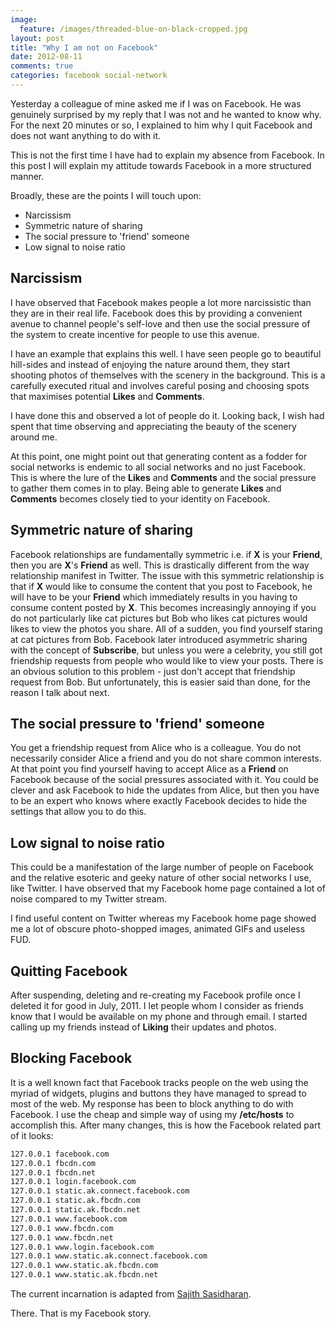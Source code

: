 ```yaml
---
image:
  feature: /images/threaded-blue-on-black-cropped.jpg
layout: post
title: "Why I am not on Facebook"
date: 2012-08-11
comments: true
categories: facebook social-network
---
```


Yesterday a colleague of mine asked me if I was on Facebook. He
was genuinely surprised by my reply that I was not and he wanted to know
 why. For the next 20 minutes or so, I explained to him why I quit
 Facebook and does not want anything to do with it.

This is not the first time I have had to explain my absence from Facebook. In this post I will explain my attitude towards Facebook in a more structured manner.

Broadly, these are the points I will touch upon:

* Narcissism
* Symmetric nature of sharing
* The social pressure to 'friend' someone
* Low signal to noise ratio

<!--more-->


## Narcissism
I have observed that Facebook makes people a lot more narcissistic than
they are in their real life. Facebook does this by providing a
convenient avenue to channel people's self-love and then use the social
pressure of the system to create incentive for people to use this
avenue.

I have an example that explains this well. I have seen people go to beautiful hill-sides and instead of enjoying
the nature around them, they start shooting photos of themselves with
the scenery in the background. This is a carefully executed ritual and
involves careful posing and choosing spots that maximises potential
**Likes** and **Comments**.

I have done this and observed a lot of people do it. Looking back, I
wish  had spent that time observing and appreciating the beauty of the
scenery around me.

At this point, one might point out that generating content as a fodder
for social networks is endemic to all social networks and no just
Facebook. This is where the lure of the **Likes** and **Comments** and the
social pressure to gather them comes in to play. Being able to generate
**Likes** and **Comments** becomes closely tied to your identity on
Facebook.

## Symmetric nature of sharing
Facebook relationships are fundamentally symmetric i.e. if **X** is your
**Friend**, then you are **X**'s **Friend** as well. This is drastically
different from the way relationship manifest in Twitter. The issue with
this symmetric relationship is that if **X** would like to consume the
content that you post to Facebook, he will have to be your **Friend**
which immediately results in you having to consume content posted by
**X**. This becomes increasingly annoying if you do not particularly like
cat pictures but Bob who likes cat pictures would likes to view the
photos you share. All of a sudden, you find yourself staring at cat
pictures from Bob.
Facebook later introduced asymmetric sharing with the concept of
**Subscribe**, but unless you were a celebrity, you still got friendship
requests from people who would like to view your posts.
There is an obvious solution to this problem - just don't accept that
friendship request from Bob. But unfortunately, this is easier said than
done, for the reason I talk about next.

## The social pressure to 'friend' someone
You get a friendship request from Alice who is a colleague. You do not
necessarily consider Alice a friend and you do not share common
interests. At that point you find yourself having to accept Alice as a **Friend** on Facebook because of the social
pressures associated with it.
You could be clever and ask Facebook to hide the updates from Alice, but
then you have to be an expert who knows where exactly Facebook decides
to hide the settings that allow you to do this.

## Low signal to noise ratio
This could be a manifestation of the large number of people on Facebook
and the relative esoteric and geeky nature of other social networks I
use, like Twitter. I have observed that my Facebook home page contained
a lot of noise compared to my Twitter stream.

I find useful content on Twitter whereas my Facebook home page showed me
a lot of obscure photo-shopped images, animated GIFs and useless FUD.

## Quitting Facebook
After suspending, deleting and re-creating my Facebook profile once I
deleted it for good in July, 2011. I let people whom I consider as
friends know that I would be available on my phone and through email. I
started calling up my friends instead of **Liking** their updates and
photos.

## Blocking Facebook
It is a well known fact that Facebook tracks people on the web using the
myriad of widgets, plugins and buttons they have managed to spread to
most of the web. My response has been to block anything to do with
Facebook. I use the cheap and simple way of using my **/etc/hosts** to
accomplish this. After many changes, this is how the Facebook related
part of it looks:

```bash
127.0.0.1 facebook.com
127.0.0.1 fbcdn.com
127.0.0.1 fbcdn.net
127.0.0.1 login.facebook.com
127.0.0.1 static.ak.connect.facebook.com
127.0.0.1 static.ak.fbcdn.com
127.0.0.1 static.ak.fbcdn.net
127.0.0.1 www.facebook.com
127.0.0.1 www.fbcdn.com
127.0.0.1 www.fbcdn.net
127.0.0.1 www.login.facebook.com
127.0.0.1 www.static.ak.connect.facebook.com
127.0.0.1 www.static.ak.fbcdn.com
127.0.0.1 www.static.ak.fbcdn.net
```
The current incarnation is adapted from
[Sajith Sasidharan](http://nonzen.in/2012/06/17/etchosts.html).

There. That is my Facebook story.
